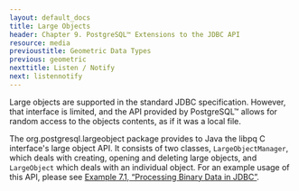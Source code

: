 ```yaml
---
layout: default_docs
title: Large Objects
header: Chapter 9. PostgreSQL™ Extensions to the JDBC API
resource: media
previoustitle: Geometric Data Types
previous: geometric
nexttitle: Listen / Notify
next: listennotify
---
```


Large objects are supported in the standard JDBC specification. However, that
interface is limited, and the API provided by PostgreSQL™ allows for random
access to the objects contents, as if it was a local file.

The org.postgresql.largeobject package provides to Java the libpq C interface's
large object API. It consists of two classes, `LargeObjectManager`, which deals
with creating, opening and deleting large objects, and `LargeObject` which deals
with an individual object.  For an example usage of this API, please see
[Example 7.1, “Processing Binary Data in JDBC”](binary-data#binary-data-example).